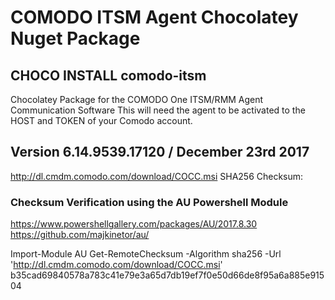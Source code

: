 # COMODO ITSM Agent Chocolatey Nuget Package
## CHOCO INSTALL comodo-itsm

Chocolatey Package for the COMODO One ITSM/RMM Agent Communication Software
This will need the agent to be activated to the HOST and TOKEN of your Comodo account.

## Version 6.14.9539.17120 / December 23rd 2017
http://dl.cmdm.comodo.com/download/COCC.msi
SHA256 Checksum: 

### Checksum Verification using the AU Powershell Module 
https://www.powershellgallery.com/packages/AU/2017.8.30
https://github.com/majkinetor/au/

Import-Module AU
Get-RemoteChecksum -Algorithm sha256 -Url 'http://dl.cmdm.comodo.com/download/COCC.msi'
b35cad69840578a783c41e79e3a65d7db19ef7f0e50d66de8f95a6a885e91504

